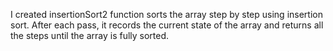 I created insertionSort2 function sorts the array step by step using insertion sort. After each pass, it records the current state of the array and returns all the steps until the array is fully sorted.